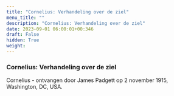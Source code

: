 ```yaml
---
title: "Cornelius: Verhandeling over de ziel"
menu_title: ""
description: "Cornelius: Verhandeling over de ziel"
date: 2023-09-01 06:00:01+00:346
draft: False
hidden: True
weight:
---
```

### Cornelius: Verhandeling over de ziel

Cornelius - ontvangen door James Padgett op 2 november 1915, Washington, DC, USA.

